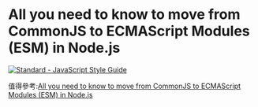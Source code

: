 # All you need to know to move from CommonJS to ECMAScript Modules (ESM) in Node.js

[![Standard - JavaScript Style Guide](https://img.shields.io/badge/code_style-standard-brightgreen.svg)](https://standardjs.com/)

值得參考:[All you need to know to move from CommonJS to ECMAScript Modules (ESM) in Node.js
](https://pawelgrzybek.com/all-you-need-to-know-to-move-from-commonjs-to-ecmascript-modules-esm-in-node-js/)
